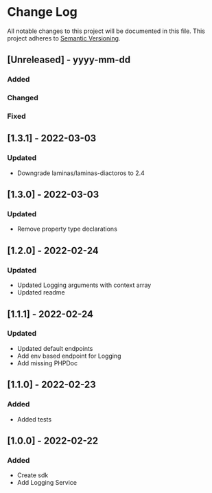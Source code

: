 # Change Log
All notable changes to this project will be documented in this file.
This project adheres to [Semantic Versioning](http://semver.org/).

## [Unreleased] - yyyy-mm-dd
### Added
### Changed
### Fixed

## [1.3.1] - 2022-03-03
### Updated
- Downgrade laminas/laminas-diactoros to 2.4

## [1.3.0] - 2022-03-03
### Updated
- Remove property type declarations

## [1.2.0] - 2022-02-24
### Updated
- Updated Logging arguments with context array
- Updated readme

## [1.1.1] - 2022-02-24
### Updated
- Updated default endpoints
- Add env based endpoint for Logging
- Add missing PHPDoc

## [1.1.0] - 2022-02-23
### Added
- Added tests

## [1.0.0] - 2022-02-22
### Added
- Create sdk
- Add  Logging Service
